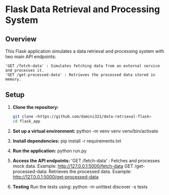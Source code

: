 # Flask Data Retrieval and Processing System

## Overview

This Flask application simulates a data retrieval and processing system with two main API endpoints:

    'GET /fetch-data' : Simulates fetching data from an external service and processes it.
    'GET /get-processed-data' : Retrieves the processed data stored in memory.

## Setup

1. **Clone the repository:**
   ```bash
   git clone <https://github.com/damini321/data-retrieval-flask>
   cd flask_app

2. **Set up a virtual environment:**
    python -m venv venv
    venv/bin/activate 

3. **Install dependencies:**
    pip install -r requirements.txt

4. **Run the application:**
    python run.py

5. **Access the API endpoints:**
    'GET /fetch-data' : Fetches and processes mock data.
    Example: http://127.0.0.1:5000/fetch-data
    GET /get-processed-data: Retrieves the processed data.
    Example: http://127.0.0.1:5000/get-processed-data

6. **Testing**
    Run the tests using:
    python -m unittest discover -s tests

